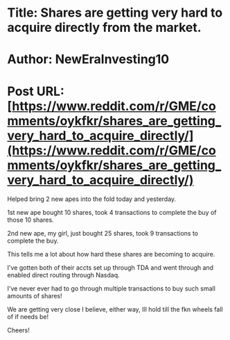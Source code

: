 # Title: Shares are getting very hard to acquire directly from the market.
# Author: NewEraInvesting10
# Post URL: [https://www.reddit.com/r/GME/comments/oykfkr/shares_are_getting_very_hard_to_acquire_directly/](https://www.reddit.com/r/GME/comments/oykfkr/shares_are_getting_very_hard_to_acquire_directly/)


Helped bring 2 new apes into the fold today and yesterday. 

1st new ape bought 10 shares, took 4 transactions to complete the buy of those 10 shares.

2nd new ape, my girl, just bought 25 shares, took 9 transactions to complete the buy. 

This tells me a lot about how hard these shares are becoming to acquire.

I've gotten both of their accts set up through TDA and went through and enabled direct routing through Nasdaq. 

I've never ever had to go through multiple transactions to buy such small amounts of shares!

We are getting very close I believe, either way, Ill hold till the fkn wheels fall of if needs be!

Cheers!